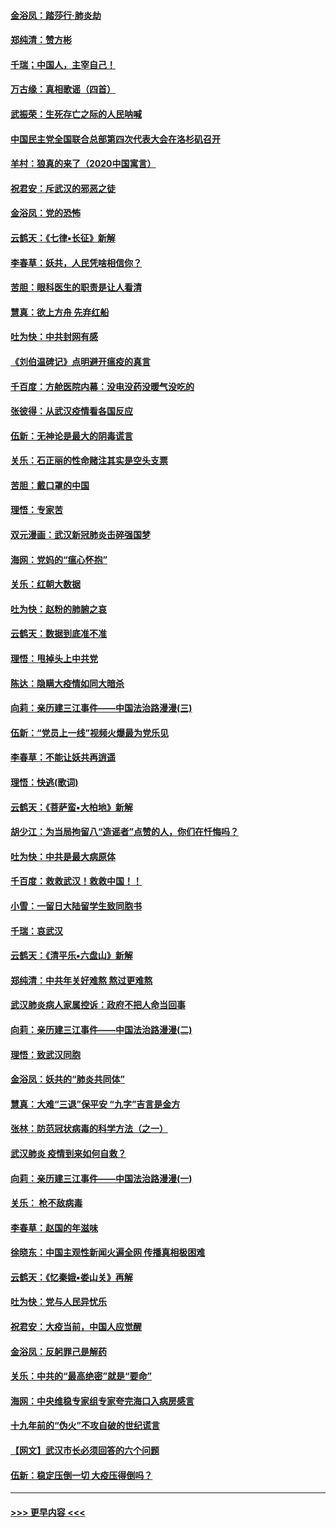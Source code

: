 #### [金浴凤：踏莎行‧肺炎劫](../pages/nsc993/n11858227.md?t=02101922) 
#### [郑纯清：赞方彬](../pages/nsc993/n11856803.md?t=02101922) 
#### [千瑞；中国人，主宰自己！](../pages/nsc993/n11856793.md?t=02101922) 
#### [万古缘：真相歌谣（四首）](../pages/nsc993/n11856263.md?t=02101922) 
#### [武振荣：生死存亡之际的人民呐喊](../pages/nsc993/n11856256.md?t=02101922) 
#### [中国民主党全国联合总部第四次代表大会在洛杉矶召开](../pages/nsc993/n11856344.md?t=02101922) 
#### [羊村：狼真的来了（2020中国寓言）](../pages/nsc993/n11856229.md?t=02101922) 
#### [祝君安：斥武汉的邪恶之徒](../pages/nsc993/n11855861.md?t=02101922) 
#### [金浴凤：党的恐怖](../pages/nsc993/n11855849.md?t=02101922) 
#### [云鹤天：《七律▪长征》新解](../pages/nsc993/n11855479.md?t=02101922) 
#### [李春草：妖共，人民凭啥相信你？](../pages/nsc993/n11855196.md?t=02101922) 
#### [苦胆：眼科医生的职责是让人看清](../pages/nsc993/n11853840.md?t=02101922) 
#### [慧真：欲上方舟 先弃红船](../pages/nsc993/n11853483.md?t=02101922) 
#### [吐为快：中共封网有感](../pages/nsc993/n11852575.md?t=02101922) 
#### [《刘伯温碑记》点明避开瘟疫的真言](../pages/nsc993/n11852128.md?t=02101922) 
#### [千百度：方舱医院内幕：没电没药没暖气没吃的](../pages/nsc993/n11850211.md?t=02101922) 
#### [张彼得：从武汉疫情看各国反应](../pages/nsc993/n11850102.md?t=02101922) 
#### [伍新：无神论是最大的阴毒谎言](../pages/nsc993/n11846129.md?t=02101922) 
#### [关乐：石正丽的性命赌注其实是空头支票](../pages/nsc993/n11846109.md?t=02101922) 
#### [苦胆：戴口罩的中国](../pages/nsc993/n11845576.md?t=02101922) 
#### [理悟：专家苦](../pages/nsc993/n11845564.md?t=02101922) 
#### [双元漫画：武汉新冠肺炎击碎强国梦](../pages/nsc993/n11843320.md?t=02101922) 
#### [海网：党妈的“瘟心怀抱”](../pages/nsc993/n11840740.md?t=02101922) 
#### [关乐：红朝大数据](../pages/nsc993/n11840675.md?t=02101922) 
#### [吐为快：赵粉的肺腑之哀](../pages/nsc993/n11840618.md?t=02101922) 
#### [云鹤天：数据到底准不准](../pages/nsc993/n11840325.md?t=02101922) 
#### [理悟：甩掉头上中共党](../pages/nsc993/n11838826.md?t=02101922) 
#### [陈达：隐瞒大疫情如同大暗杀](../pages/nsc993/n11838771.md?t=02101922) 
#### [向莉：亲历建三江事件——中国法治路漫漫(三)](../pages/nsc993/n11831825.md?t=02101922) 
#### [伍新：“党员上一线”视频火爆最为党乐见](../pages/nsc993/n11838200.md?t=02101922) 
#### [李春草：不能让妖共再逍遥](../pages/nsc993/n11838102.md?t=02101922) 
#### [理悟：快逃(歌词)](../pages/nsc993/n11838083.md?t=02101922) 
#### [云鹤天：《菩萨蛮▪大柏地》新解](../pages/nsc993/n11838059.md?t=02101922) 
#### [胡少江：为当局拘留八“造谣者”点赞的人，你们在忏悔吗？](../pages/nsc993/n11836801.md?t=02101922) 
#### [吐为快：中共是最大病原体](../pages/nsc993/n11836748.md?t=02101922) 
#### [千百度：救救武汉！救救中国！！](../pages/nsc993/n11836145.md?t=02101922) 
#### [小雪：一留日大陆留学生致同胞书](../pages/nsc993/n11834624.md?t=02101922) 
#### [千瑞：哀武汉](../pages/nsc993/n11833647.md?t=02101922) 
#### [云鹤天：《清平乐▪六盘山》新解](../pages/nsc993/n11833611.md?t=02101922) 
#### [郑纯清：中共年关好难熬 熬过更难熬](../pages/nsc993/n11833489.md?t=02101922) 
#### [武汉肺炎病人家属控诉：政府不把人命当回事](../pages/nsc993/n11833205.md?t=02101922) 
#### [向莉：亲历建三江事件——中国法治路漫漫(二)](../pages/nsc993/n11829102.md?t=02101922) 
#### [理悟：致武汉同胞](../pages/nsc993/n11831522.md?t=02101922) 
#### [金浴凤：妖共的“肺炎共同体”](../pages/nsc993/n11829448.md?t=02101922) 
#### [慧真：大难“三退”保平安 “九字”吉言是金方](../pages/nsc993/n11829501.md?t=02101922) 
#### [张林：防范冠状病毒的科学方法（之一）](../pages/nsc993/n11828618.md?t=02101922) 
#### [武汉肺炎 疫情到来如何自救？](../pages/nsc993/n11827632.md?t=02101922) 
#### [向莉：亲历建三江事件——中国法治路漫漫(一)](../pages/nsc993/n11827190.md?t=02101922) 
#### [关乐： 枪不敌病毒](../pages/nsc993/n11826746.md?t=02101922) 
#### [李春草：赵国的年滋味](../pages/nsc993/n11826321.md?t=02101922) 
#### [徐晓东：中国主观性新闻火遍全网 传播真相极困难](../pages/nsc993/n11826508.md?t=02101922) 
#### [云鹤天：《忆秦娥▪娄山关》再解](../pages/nsc993/n11824682.md?t=02101922) 
#### [吐为快：党与人民异忧乐](../pages/nsc993/n11824660.md?t=02101922) 
#### [祝君安：大疫当前，中国人应觉醒](../pages/nsc993/n11821946.md?t=02101922) 
#### [金浴凤：反躬罪己是解药](../pages/nsc993/n11820280.md?t=02101922) 
#### [关乐：中共的“最高绝密”就是“要命”](../pages/nsc993/n11816946.md?t=02101922) 
#### [海网：中央维稳专家组专家夸完海口入病房感言](../pages/nsc993/n11815138.md?t=02101922) 
#### [十九年前的“伪火”不攻自破的世纪谎言](../pages/nsc993/n11813238.md?t=02101922) 
#### [【网文】武汉市长必须回答的六个问题](../pages/nsc993/n11813848.md?t=02101922) 
#### [伍新：稳定压倒一切 大疫压得倒吗？](../pages/nsc993/n11812634.md?t=02101922) 

----
#### [ >>> 更早内容 <<< ](../indexes/nsc993-earlier.md)
